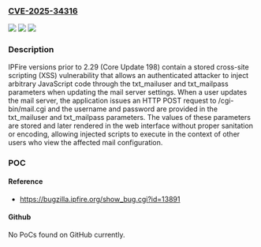 ### [CVE-2025-34316](https://cve.mitre.org/cgi-bin/cvename.cgi?name=CVE-2025-34316)
![](https://img.shields.io/static/v1?label=Product&message=IPFire&color=blue)
![](https://img.shields.io/static/v1?label=Version&message=0%20&color=brightgreen)
![](https://img.shields.io/static/v1?label=Vulnerability&message=CWE-79%20Improper%20Neutralization%20of%20Input%20During%20Web%20Page%20Generation%20(XSS%20or%20'Cross-site%20Scripting')&color=brightgreen)

### Description

IPFire versions prior to 2.29 (Core Update 198) contain a stored cross-site scripting (XSS) vulnerability that allows an authenticated attacker to inject arbitrary JavaScript code through the txt_mailuser and txt_mailpass parameters when updating the mail server settings. When a user updates the mail server, the application issues an HTTP POST request to /cgi-bin/mail.cgi and the username and password are provided in the txt_mailuser and txt_mailpass parameters. The values of these parameters are stored and later rendered in the web interface without proper sanitation or encoding, allowing injected scripts to execute in the context of other users who view the affected mail configuration.

### POC

#### Reference
- https://bugzilla.ipfire.org/show_bug.cgi?id=13891

#### Github
No PoCs found on GitHub currently.

